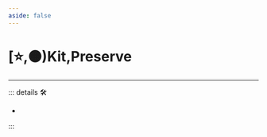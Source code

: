 ```yaml
---
aside: false
---
```

# [⭐,🟠)<labor>Kit</labor>,<motor>Preserve</motor>

---

<!-- =================================================== -->
<!-- =================================================== -->
<!-- =================================================== -->
<!-- =================================================== -->
<!-- =================================================== -->
::: details 🛠

-

:::
